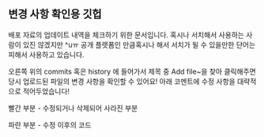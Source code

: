 ## 변경 사항 확인용 깃헙
배포 자료의 업데이트 내역을 체크하기 위한 문서입니다.
혹시나 서치해서 사용하는 사람이 있진 않겠지만 ^uㅠ
공개 플랫폼인 만큼혹시나 해서 서치가 될 수 있을만한 단어는 피해서 사용하고 있습니다.

오른쪽 위의 commits 혹은 history 에 들어가서 제목 중 Add file~을 찾아 클릭해주면 당시 업로드된 파일의 변경 사항을 확인할 수 있어요!
아래 코멘트에 수정 사항을 대략적으로 적어두었습니다!

빨간 부분 - 수정되거나 삭제되어 사라진 부분

파란 부분 - 수정 이후의 코드
